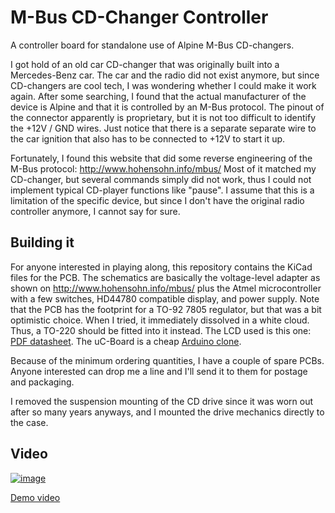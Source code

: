 # M-Bus CD-Changer Controller

A controller board for standalone use of Alpine M-Bus CD-changers.

I got hold of an old car CD-changer that was originally built into a Mercedes-Benz car.
The car and the radio did not exist anymore, but since CD-changers are cool tech, I was wondering whether I could make it work again.
After some searching, I found that the actual manufacturer of the device is Alpine and that it is controlled by an M-Bus protocol.
The pinout of the connector apparently is proprietary, but it is not too difficult to identify the +12V / GND wires.
Just notice that there is a separate separate wire to the car ignition that also has to be connected to +12V to start it up.

Fortunately, I found this website that did some reverse engineering of the M-Bus protocol: http://www.hohensohn.info/mbus/
Most of it matched my CD-changer, but several commands simply did not work, thus I could not implement typical CD-player functions like "pause".
I assume that this is a limitation of the specific device, but since I don't have the original radio controller anymore, I cannot say for sure.

## Building it

For anyone interested in playing along, this repository contains the KiCad files for the PCB. The schematics are basically the voltage-level adapter as shown on http://www.hohensohn.info/mbus/
plus the Atmel microcontroller with a few switches, HD44780 compatible display, and power supply. Note that the PCB has the footprint for a TO-92 7805 regulator, but that was a bit optimistic choice.
When I tried, it immediately dissolved in a white cloud. Thus, a TO-220 should be fitted into it instead.
The LCD used is this one: [PDF datasheet](https://www.lcd-module.de/eng/pdf/doma/dips082e.pdf).
The uC-Board is a cheap [Arduino clone](https://www.amazon.com/Teyleten-Robot-Bootloadered-Development-Microcontroller/dp/B08THVMQ46/).

Because of the minimum ordering quantities, I have a couple of spare PCBs. Anyone interested can drop me a line and I'll send it to them for postage and packaging.

I removed the suspension mounting of the CD drive since it was worn out after so many years anyways, and I mounted the drive mechanics directly to the case.

## Video

[![image](https://github.com/user-attachments/assets/5a3b88e0-bb79-4286-800f-44465af6df1f)](https://www.youtube.com/watch?v=HMd5gL0tslU)

[Demo video](https://www.youtube.com/watch?v=HMd5gL0tslU)
